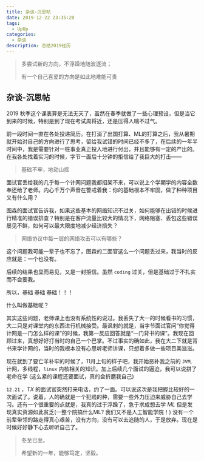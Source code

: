 ```yaml
---
title: 杂谈-沉思帖
date: 2019-12-22 23:35:20
tags: 
  - UpUp
categories: 
  - 杂谈
description: 总结2019经历
---
```


> 多尝试新的方向，不浮躁地随波逐流；
>
> 有一个自己喜爱的方向是如此地难能可贵

## 杂谈-沉思帖

2019 秋季这个课表算是无法无天了，虽然在春季就做了一些心理预设，但是当它到来的时候，特别是到了现在考试周将近，还是压得人喘不过气。

前一段时间一直在各处投递简历。在打消了出国打算、ML的打算之后，我从暑期就开始对自己的方向进行了思考，留给我试错的时间已经不多了，在后续的一年半时间中，我是需要针对一桩事业真正投入地进行付出，并且能够有一定的产出的。在我各处找着实习的时候，字节一面后十分钟的拒信给了我巨大的打击——

> 基础不牢，地动山摇

面试官丢给我的几乎每一个计网问题我都招架不来，可以说上个学期学的内容全数奉还给了老师。内心千万个声音在警戒着我：你的基础根本不牢固，做了种种项目又有什么用？

图森的面试官告诉我，如果这些基本的网络知识不过关，如何能够在出错的时候进行精准的错误排查？特别是在客户流量比较大的情况下，网络阻塞、丢包这些错误屡见不鲜，如何可以最大限度地减少经济损失？

> 网络协议中每一层的网络攻击可以有哪些？

这个问题我可能一辈子也不忘了，图森的二面官这么一个问题丢过来，我当时的反应就是：一个也没有。

后续的结果也显而易见，又是一封拒信。虽然 `coding` 过关，但是基础过于不扎实而不会要我。

所以，基础 基础 基础！！！

什么叫做基础呢？

其实这些问题，老师课上也没有系统性的说过。我丢失了大一的时候看书的习惯，大二只是对课堂内的东西进行机械接受。最讽刺的就是，当字节面试官问“你觉得计网是一门怎么样的课”的时候，我第一反应回答就是“一门背书的课”。我现在回顾过来，真想好好打当时的自己一个巴掌。不过事实的确如此，我在大二下就是背书来学计网的，当时的我根本没有心思听老师讲课，只想着多做一些项目美滋滋。

现在就到了要亡羊补牢的时候了，11月上旬的样子吧，我开始恶补我之前的 `JVM`, 计网，多线程，`linux` 内核相关的知识。加上后续几个面试的逼迫，我可以说拼了老命在学 (这么紧的课程还要面试，真的会折磨我自己)

`12.21` ，*TX* 的面试官突然打来电话，约了一面。可以说这次是我把握比较好的一次面试了。说着，人的确就是一个犯贱的种，需要一些外力压迫来威胁自己去学习。还有一个很重要的点就是，我真的过于浮躁了，急于求成想去学 *ML* 但是发现真实资源如此贫乏(一整个院搞什么ML? 我们又不是人工智能学院！) 没有一个前辈带领的路走得真心艰苦，没有方向，没有可以去追随的人，于是放弃。现在是时候好好静下心去听听自己了。

> 冬至已至。
>
> 希望新的一年，能够笃定，坚毅。